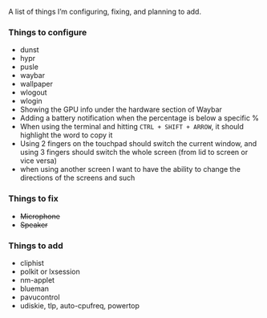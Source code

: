 A list of things I’m configuring, fixing, and planning to add. 

### Things to configure
- dunst  
- hypr  
- pusle  
- waybar  
- wallpaper  
- wlogout  
- wlogin  
- Showing the GPU info under the hardware section of Waybar  
- Adding a battery notification when the percentage is below a specific %  
- When using the terminal and hitting `CTRL + SHIFT + ARROW`, it should highlight the word to copy it  
- Using 2 fingers on the touchpad should switch the current window, and using 3 fingers should switch the whole screen (from lid to screen or vice versa)
- when using another screen I want to have the ability to change the directions of the screens and such

### Things to fix
- ~~Microphone~~
- ~~Speaker~~

### Things to add
- cliphist  
- polkit or lxsession  
- nm-applet  
- blueman  
- pavucontrol  
- udiskie, tlp, auto-cpufreq, powertop  

